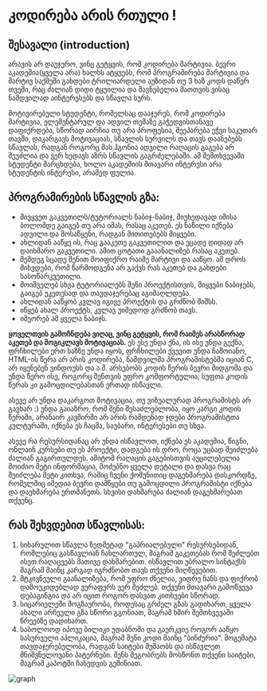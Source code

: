 # კოდირება არის რთული !

## შესავალი (introduction)

არავის არ დაუჯერო, ვინც გეტყვის, რომ კოდირება მარტივია. ბევრი აკადემია(ყველა არა) ხალხს ატყუებს, რომ პროგრამირება მარტივია და მარტივ საქმეში გახდები ტრილიარდელი აუზიდან თუ 3 ხაზ კოდს დაწერ თვეში, რაც ძალიან დიდი ტყუილია და მავნებელია მათთვის ვისაც ნამდვილად აინტერესებს და სწავლა სურს.

მოტივირებული სტუდენტი, რომელსაც დააჯერეს, რომ კოდირება მარტივია, ელემენტარულ და ადვილ თემაზე გაჭედვისთანავე დაფიქრდება, სწორად აირჩია თუ არა პროფესია, შეეპარება ეჭვი საკუთარ თავში, დაკარგავს მოტივაციას, სწავლის სურვილს და თავს დაანებებს სწავლას, რადგან როგორც მას ჰგონია ადვილი რაღაცის გაგება არ შეუძლია და ვერ ხედავს აზრს სწავლის გაგრძელებაში. ამ შემთხვევაში სტუდენტი მარცხდება, ხოლო აკადემიის მთავარი ინტერესი არა სტუდენტის ინტერესი, არამედ ფულია.


## პროგრამირების სწავლის გზა:

- მივყვეთ გაკვეთილს/ტუტორიალს ნაბიჯ-ნაბიჯ, მიუხედავად იმისა ბოლომდე გაიგებ თუ არა იმას, რასაც აკეთებ. ეს ნაწილი იქნება ადვილი და მოსაწყენი, რადგან მითითებებს მიყვები.
- ახლიდან ააწყე ის, რაც გააკეთე გაკვეთილით და ეცადე დიდად არ დაიხმარო გაკვეთილი. ამით ცოტათი გააანალიზებ რასაც აკეთებ.
- შემდეგ სცადე შენით მოიფიქრო რაიმე მარტივი და ააწყო. ამ დროს მიხვდები, რომ წარმოდგენა არ გაქვს რას აკეთებ და გახდები სასოწარკვეთილი.
- მოიშველებ სხვა ტუტორიალებს შენი პროექტისთვის, მიყვები ნაბიჯებს, გაიგებ უკეთესად და თავდაჯერებაც აგიმაღლდება.
- ახლიდან ააწყობ კვლავ იგივე პროექტის და გრძნობ შიშსს.
- იწყებ ახალ პროექტს, კვლავ უიმედოდ გრძნობ თავს.
- იმეორებ ამ ყველა ნაბიჯს.


**ყოველთვის გამოჩნდება ვიღაც, ვინც გეტყვის, რომ რაიმეს არასწორად აკეთებ და მოგიკლავს მოტივაციას.** ეს ესე უნდა ქნა, ის ისე უნდა გექნა, ფრჩხილები ერთ ხაზზე უნდა იყოს, ფრჩხილები ქვევით უნდა ჩამოიანო, HTML-ის წერა არ არის კოდირება, ნამდვილმა პროგრამისტებმა იციან C, არ იყენებენ ვინდოუსს და ა.შ. არსებობს კოდის წერის ბევრი მიდგომა და უნდა წერო ისე, როგორც შენთვის უფრო კომფორტულია, სუფთა კოდის წერას კი გამოცდილებასთან ერთად ისწავლი.

ასევე არ უნდა დაკარგოთ მოტივაცია, თუ ვიზუალურად პროგრამისტს არ გავხარ :) უნდა გაიაზრო, რომ შენი შესაძლებლობა, იყო კარგი კოდის წერაში, არანაირ კავშირში არ არის რამდენად ჯდები პროგრამისტთა კულტურაში, იქნება ეს ჩაცმა, საუბარი, ინტერესები თუ სხვა.

ასევე რა რესურსიდანაც არ უნდა ისწავლოთ, იქნება ეს აკადემია, წიგნი, ონლაინ კურსები თუ ეს პროექტი, დადგება ის დრო, როცა უცბად შეიძლება ძალიან გაგირთულდეს. ამიტომ რაღაცის გაგებისთვის აუცილებელია მოიძიო მეტი ინფორმაცია, მოძებნო ყველა დეტალი და დასვა რაც შეიძლება მეტი კითხვა, რაშიც ჩვენი ქომუნითიც დაგეხმარება დისკორდზე, რომელშიც იმედია ბევრი დამწყები თუ გამოცდილი პროგრამისტი იქნება და დაეხმარება ერთმანეთს. სხვისი დახმარება ძალიან დაგეხმარებათ თქვენც.


## რას შეხვდებით სწავლისას:

1. სიხარულით სწავლა ზედმეტად "გაპრიალებული" რესურსებიდან, რომლებიც გასწავლიან ჩახლართულ, მაგრამ გაკეთებას რომ შეძლებთ ისეთ რაღაცეებს მათივე დახმარებით. ისწავლით უბრალო სინტაქსს მაგრამ მაინც კარგად იგრძნობთ თავს თქვენი მიღწევებით.
2. მტკივნეული გაანალიზება, რომ უფრო ძნელია, ვიდრე ჩანს და ფიქრობ დამოუკიდებლად ვერაფერს ვერ შეძლებ. თქვენი მთავარი გამოწვევა დებაგინგია და არ იცით როგორ დასვათ კითხვები სწორად.
3. სიცარიელეში მოგზაურობა, როდესაც გრძელ გზას გადიხართ, ყველა ახალი არჩეული გზა სწორი გგონიათ, მაგრამ ხშირ შემთხვევაში წრეებზე დადიხართ.
4. საბოლოოდ იპოვე ბილიკი უდაბნოში და გაერკვიე როგორ ააწყო სასურველი აპლიკაცია, მაგრამ შენი კოდი მაინც "ბინძურია". მოგემატა თავდაჯერებულობა, რადგან საიტები მუშაობს და ისწავლეთ მნიშვნელოვანი პატერნები. შენს მეგობრებს მოსწონთ თქვენი საიტები, მაგრამ კაპოტში ჩახედვის გეშინიათ.

![graph](01.png)

